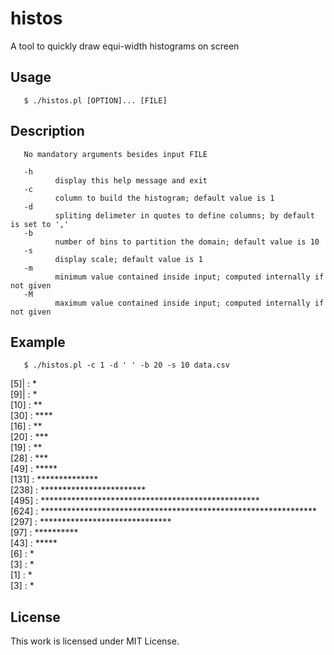 # histos
A tool to quickly draw equi-width histograms on screen

## Usage
       $ ./histos.pl [OPTION]... [FILE]

## Description
       No mandatory arguments besides input FILE

       -h
              display this help message and exit
       -c
              column to build the histogram; default value is 1
       -d
              spliting delimeter in quotes to define columns; by default is set to ','
       -b
              number of bins to partition the domain; default value is 10
       -s
              display scale; default value is 1
       -m
              minimum value contained inside input; computed internally if not given
       -M
              maximum value contained inside input; computed internally if not given

## Example
       $ ./histos.pl -c 1 -d ' ' -b 20 -s 10 data.csv
[5]|    : *<br/>
[9]|    : *<br/>
[10]   : **<br/>
[30]   : ****<br/>
[16]   : **<br/>
[20]   : ***<br/>
[19]   : **<br/>
[28]   : ***<br/>
[49]   : *****<br/>
[131]  : **************<br/>
[238]  : ************************<br/>
[495]  : **************************************************<br/>
[624]  : ***************************************************************<br/>
[297]  : ******************************<br/>
[97]   : **********<br/>
[43]   : *****<br/>
[6]    : *<br/>
[3]    : *<br/>
[1]    : *<br/>
[3]    : *<br/>

## License
This work is licensed under MIT License.
